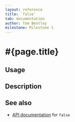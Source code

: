 ```yaml
---
layout: reference
title: `false`
tab: documentation
author: Tom Bentley
milestone: Milestone 1
---
```


# #{page.title}

## Usage 

## Description

## See also

* [API documentation](#{site.urls.apidoc}/ceylon/language/index.html#false) for `false`

